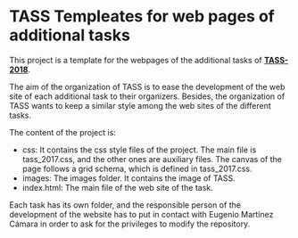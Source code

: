 # TASS Templeates for web pages of additional tasks

This project is a template for the webpages of the additional tasks of
**[TASS-2018](http://www.sepln.org/workshops/tass/2018/)**.

The aim of the organization of TASS is to ease the development of the
web site of each additional task to their organizers. Besides, the
organization of TASS wants to keep a similar style among the web sites
of the different tasks.

The content of the project is:

*   css: It contains the css style files of the project. The main file is
tass_2017.css, and the other ones are auxiliary files. The canvas of the
page follows a grid schema, which is defined in tass_2017.css.
*   images: The images folder. It contains the image of TASS.
*	index.html: The main file of the web site of the task.


Each task has its own folder, and the responsible person of the development
of the website has to put in contact with Eugenio Martínez Cámara
<emcamara at decsai dot ugr dot es> in order to ask for the privileges to
modify the repository.


